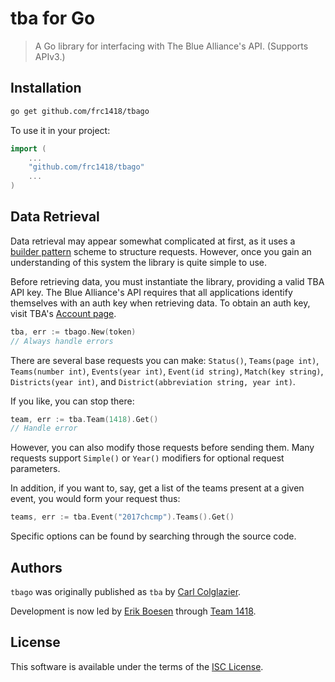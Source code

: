 # tba for Go
> A Go library for interfacing with The Blue Alliance's API. (Supports APIv3.)

## Installation
```sh
go get github.com/frc1418/tbago
```

To use it in your project:

```go
import (
    ...
    "github.com/frc1418/tbago"
    ...
)
```

## Data Retrieval
Data retrieval may appear somewhat complicated at first, as it uses a [builder pattern](https://gist.github.com/vaskoz/10073335) scheme to structure requests. However, once you gain an understanding of this system the library is quite simple to use.

Before retrieving data, you must instantiate the library, providing a valid TBA API key. The Blue Alliance's API requires that all applications identify themselves with an auth key when retrieving data. To obtain an auth key, visit TBA's [Account page](https://www.thebluealliance.com/account).

```go
tba, err := tbago.New(token)
// Always handle errors
```

There are several base requests you can make: `Status()`, `Teams(page int)`, `Teams(number int)`, `Events(year int)`, `Event(id string)`, `Match(key string)`, `Districts(year int)`, and `District(abbreviation string, year int)`.

If you like, you can stop there:

```go
team, err := tba.Team(1418).Get()
// Handle error
```

However, you can also modify those requests before sending them. Many requests support `Simple()` or `Year()` modifiers for optional request parameters.

In addition, if you want to, say, get a list of the teams present at a given event, you would form your request thus:

```go
teams, err := tba.Event("2017chcmp").Teams().Get()
```

Specific options can be found by searching through the source code.


## Authors
`tbago` was originally published as `tba` by [Carl Colglazier](https://github.com/CarlColglazier).

Development is now led by [Erik Boesen](https://github.com/ErikBoesen) through [Team 1418](https://github.com/frc1418).

## License
This software is available under the terms of the [ISC License](LICENSE).
